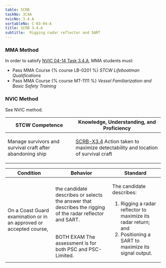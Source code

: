 ```yaml
---
table: SCRB
taskNo: 3C4A
nvicNo: 3.4.A 
sortableNo: C-03-04-A
title: SCRB 3.4.A 
subtitle:  Rigging radar reflector and SART
---
```



### MMA Method

In order to satisfy  [NVIC 04-14  Task  3.4.A]({{site.baseurl}}/assets/images/nvic-04-14.pdf), MMA students must:

* Pass MMA Course {% course LB-0201 %}  *STCW Lifeboatman Qualifications*
* Pass MMA Course {% course MT-1111 %}  *Vessel Familiarization and Basic Safety Training*


### NVIC Method

<a onclick="togglevisibility('nvic_methods')" >See NVIC method.</a>

<div id='nvic_methods' class='hide'>

<table>
<thead>
<tr>
<th class='forty'> STCW Competence </th>
<th class='sixty'> Knowledge, Understanding, and Proficiency </th>
</tr>
</thead>




<tbody>
<tr><td markdown='1'>

Manage survivors and survival craft after abandoning ship

</td><td markdown='1'>

[SCRB-X3.4]({{site.baseurl}}/tables/621.html#SCRB-X3.4) Action taken to maximize detectability and location of survival craft

</td></tr>


</tbody>
</table>


<table>
<thead>
<tr><th class='twenty'>  Condition </th><th class='twenty'> Behavior </th><th  class='sixty'>Standard </th></tr>
</thead>
<tbody >



<tr><td markdown='1'>

On a Coast Guard examination or in an approved or accepted course,

</td><td markdown='1'>

the candidate describes or selects the answer that describes the rigging of the radar reflector and SART.

<br>

<div class="tooltip">BOTH
EXAM
<span class="tooltiptext">
The assessment is for both PSC and PSC-Limited.
</span>
</div>


</td><td markdown='1'>

The candidate describes:

1. Rigging a radar reflector to maximize its radar return; and 
2. Positioning a SART to maximize its signal output. 

</td></tr>
</tbody>
</table>
</div>
